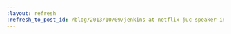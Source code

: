 ```yaml
---
:layout: refresh
:refresh_to_post_id: /blog/2013/10/09/jenkins-at-netflix-juc-speaker-interview
---
```

